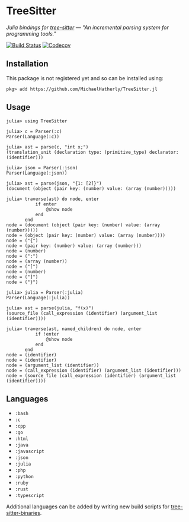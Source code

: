 # TreeSitter

*Julia bindings for [tree-sitter](https://github.com/tree-sitter/tree-sitter) &mdash;
"An incremental parsing system for programming tools."*

[![Build Status](https://travis-ci.org/MichaelHatherly/TreeSitter.jl.svg?branch=1.4)](https://travis-ci.org/MichaelHatherly/TreeSitter.jl)
[![Codecov](https://codecov.io/gh/MichaelHatherly/TreeSitter.jl/branch/1.4/graph/badge.svg)](https://codecov.io/gh/MichaelHatherly/TreeSitter.jl)

## Installation

This package is not registered yet and so can be installed using:

```
pkg> add https://github.com/MichaelHatherly/TreeSitter.jl
```

## Usage

```
julia> using TreeSitter

julia> c = Parser(:c)
Parser(Language(:c))

julia> ast = parse(c, "int x;")
(translation_unit (declaration type: (primitive_type) declarator: (identifier)))

julia> json = Parser(:json)
Parser(Language(:json))

julia> ast = parse(json, "{1: [2]}")
(document (object (pair key: (number) value: (array (number)))))

julia> traverse(ast) do node, enter
           if enter
               @show node
           end
       end
node = (document (object (pair key: (number) value: (array (number)))))
node = (object (pair key: (number) value: (array (number))))
node = ("{")
node = (pair key: (number) value: (array (number)))
node = (number)
node = (":")
node = (array (number))
node = ("[")
node = (number)
node = ("]")
node = ("}")

julia> julia = Parser(:julia)
Parser(Language(:julia))

julia> ast = parse(julia, "f(x)")
(source_file (call_expression (identifier) (argument_list (identifier))))

julia> traverse(ast, named_children) do node, enter
           if !enter
               @show node
           end
       end
node = (identifier)
node = (identifier)
node = (argument_list (identifier))
node = (call_expression (identifier) (argument_list (identifier)))
node = (source_file (call_expression (identifier) (argument_list (identifier))))
```

## Languages

  - `:bash`
  - `:c`
  - `:cpp`
  - `:go`
  - `:html`
  - `:java`
  - `:javascript`
  - `:json`
  - `:julia`
  - `:php`
  - `:python`
  - `:ruby`
  - `:rust`
  - `:typescript`

Additional languages can be added by writing new build scripts for
[tree-sitter-binaries](https://github.com/MichaelHatherly/tree-sitter-binaries).
